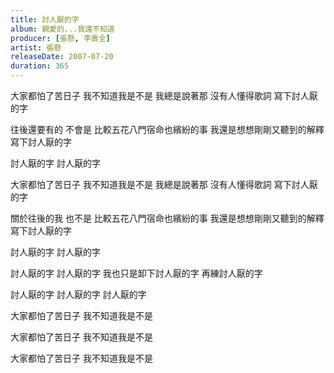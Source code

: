 ```yaml
---
title: 討人厭的字
album: 親愛的...我還不知道
producer: [張懸, 李壽全]
artist: 張懸
releaseDate: 2007-07-20
duration: 365
---
```

大家都怕了苦日子
我不知道我是不是
我總是說著那 沒有人懂得歌詞
寫下討人厭的字

往後還要有的 不會是
比較五花八門宿命也繽紛的事
我還是想想剛剛又聽到的解釋
寫下討人厭的字

討人厭的字
討人厭的字

大家都怕了苦日子
我不知道我是不是
我總是說著那 沒有人懂得歌詞
寫下討人厭的字

關於往後的我 也不是
比較五花八門宿命也繽紛的事
我還是想想剛剛又聽到的解釋
寫下討人厭的字

討人厭的字
討人厭的字

討人厭的字 討人厭的字
我也只是卸下討人厭的字
再練討人厭的字

討人厭的字
討人厭的字 討人厭的字

大家都怕了苦日子
我不知道我是不是

大家都怕了苦日子
我不知道我是不是

大家都怕了苦日子
我不知道我是不是